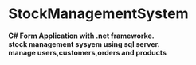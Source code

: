 # StockManagementSystem <b>
C# Form Application with .net frameworke.<br>
stock management sysyem using sql server.<br>
manage users,customers,orders and products<br>
